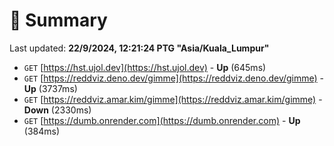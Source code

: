 # 📖 Summary
Last updated: **22/9/2024, 12:21:24 PTG "Asia/Kuala_Lumpur"**

- `GET` [https://hst.ujol.dev](https://hst.ujol.dev) - **Up** (645ms)
- `GET` [https://reddviz.deno.dev/gimme](https://reddviz.deno.dev/gimme) - **Up** (3737ms)
- `GET` [https://reddviz.amar.kim/gimme](https://reddviz.amar.kim/gimme) - **Down** (2330ms)
- `GET` [https://dumb.onrender.com](https://dumb.onrender.com) - **Up** (384ms)
